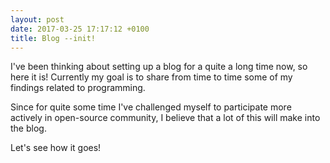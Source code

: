 ```yaml
---
layout: post
date: 2017-03-25 17:17:12 +0100
title: Blog --init!
---
```


I've been thinking about setting up a blog for a quite a long time now, so here it is! Currently my goal is to share from time to time some of my findings related to programming.

Since for quite some time I've challenged myself to participate more actively in open-source community, I believe that a lot of this will make into the blog.

Let's see how it goes!